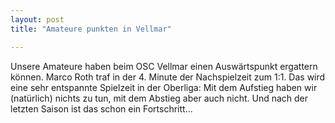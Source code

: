 ```yaml
---
layout: post
title: "Amateure punkten in Vellmar"

---
```


Unsere Amateure haben beim OSC Vellmar einen Auswärtspunkt ergattern können. Marco Roth traf in der 4. Minute der Nachspielzeit zum 1:1. Das wird eine sehr entspannte Spielzeit in der Oberliga: Mit dem Aufstieg haben wir (natürlich) nichts zu tun, mit dem Abstieg aber auch nicht. Und nach der letzten Saison ist das schon ein Fortschritt...


